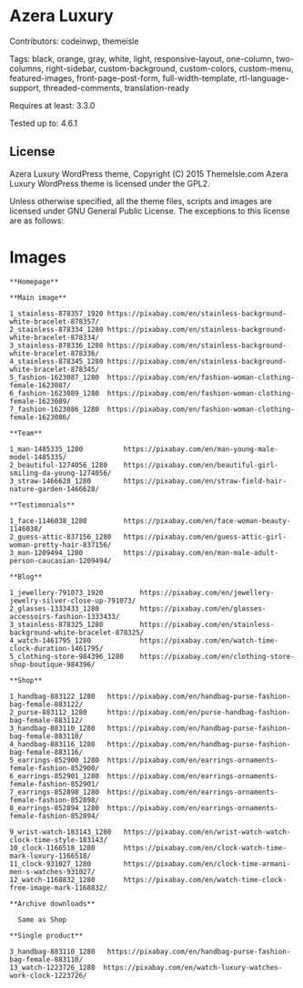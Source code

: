 # Azera Luxury

Contributors: codeinwp, themeisle

Tags: black, orange, gray, white, light, responsive-layout, one-column, two-columns, right-sidebar, custom-background, custom-colors, custom-menu, featured-images, front-page-post-form, full-width-template, rtl-language-support, threaded-comments, translation-ready

Requires at least:	3.3.0

Tested up to:		4.6.1

## License #

Azera Luxury WordPress theme, Copyright (C) 2015 ThemeIsle.com
Azera Luxury WordPress theme is licensed under the GPL2.

Unless otherwise specified, all the theme files, scripts and images are licensed under GNU General Public License.
The exceptions to this license are as follows:
# Images

    **Homepage**
    
    **Main image**
    
    1_stainless-878357_1920 https://pixabay.com/en/stainless-background-white-bracelet-878357/
    2_stainless-878334_1280 https://pixabay.com/en/stainless-background-white-bracelet-878334/
    3_stainless-878336_1280 https://pixabay.com/en/stainless-background-white-bracelet-878336/
    4_stainless-878345_1280 https://pixabay.com/en/stainless-background-white-bracelet-878345/
    5_fashion-1623087_1280  https://pixabay.com/en/fashion-woman-clothing-female-1623087/
    6_fashion-1623089_1280  https://pixabay.com/en/fashion-woman-clothing-female-1623089/
    7_fashion-1623086_1280  https://pixabay.com/en/fashion-woman-clothing-female-1623086/
    
    **Team**
    
    1_man-1485335_1280          https://pixabay.com/en/man-young-male-model-1485335/
    2_beautiful-1274056_1280    https://pixabay.com/en/beautiful-girl-smiling-da-young-1274056/
    3_straw-1466628_1280        https://pixabay.com/en/straw-field-hair-nature-garden-1466628/
    
    **Testimonials**
    
    1_face-1146038_1280         https://pixabay.com/en/face-woman-beauty-1146038/
    2_guess-attic-837156_1280   https://pixabay.com/en/guess-attic-girl-woman-pretty-hair-837156/
    3_man-1209494_1280          https://pixabay.com/en/man-male-adult-person-caucasian-1209494/
    
    **Blog**
    
    1_jewellery-791073_1920         https://pixabay.com/en/jewellery-jewelry-silver-close-up-791073/
    2_glasses-1333433_1280          https://pixabay.com/en/glasses-accessoirs-fashion-1333433/
    3_stainless-878325_1280         https://pixabay.com/en/stainless-background-white-bracelet-878325/
    4_watch-1461795_1280            https://pixabay.com/en/watch-time-clock-duration-1461795/
    5_clothing-store-984396_1280    https://pixabay.com/en/clothing-store-shop-boutique-984396/
    
    **Shop**
    
    1_handbag-883122_1280   https://pixabay.com/en/handbag-purse-fashion-bag-female-883122/
    2_purse-883112_1280     https://pixabay.com/en/purse-handbag-fashion-bag-female-883112/
    3_handbag-883110_1280   https://pixabay.com/en/handbag-purse-fashion-bag-female-883110/
    4_handbag-883116_1280   https://pixabay.com/en/handbag-purse-fashion-bag-female-883116/
    5_earrings-852900_1280  https://pixabay.com/en/earrings-ornaments-female-fashion-852900/
    6_earrings-852901_1280  https://pixabay.com/en/earrings-ornaments-female-fashion-852901/
    7_earrings-852898_1280  https://pixabay.com/en/earrings-ornaments-female-fashion-852898/
    8_earrings-852894_1280  https://pixabay.com/en/earrings-ornaments-female-fashion-852894/
    
    9_wrist-watch-183143_1280   https://pixabay.com/en/wrist-watch-watch-clock-time-style-183143/ 
    10_clock-1166518_1280       https://pixabay.com/en/clock-watch-time-mark-luxury-1166518/
    11_clock-931027_1280        https://pixabay.com/en/clock-time-armani-men-s-watches-931027/
    12_watch-1168832_1280       https://pixabay.com/en/watch-time-clock-free-image-mark-1168832/
    
    **Archive downloads**
    
      Same as Shop
      
    **Single product**
    
    3_handbag-883110_1280   https://pixabay.com/en/handbag-purse-fashion-bag-female-883110/
    13_watch-1223726_1280  https://pixabay.com/en/watch-luxury-watches-work-clock-1223726/
